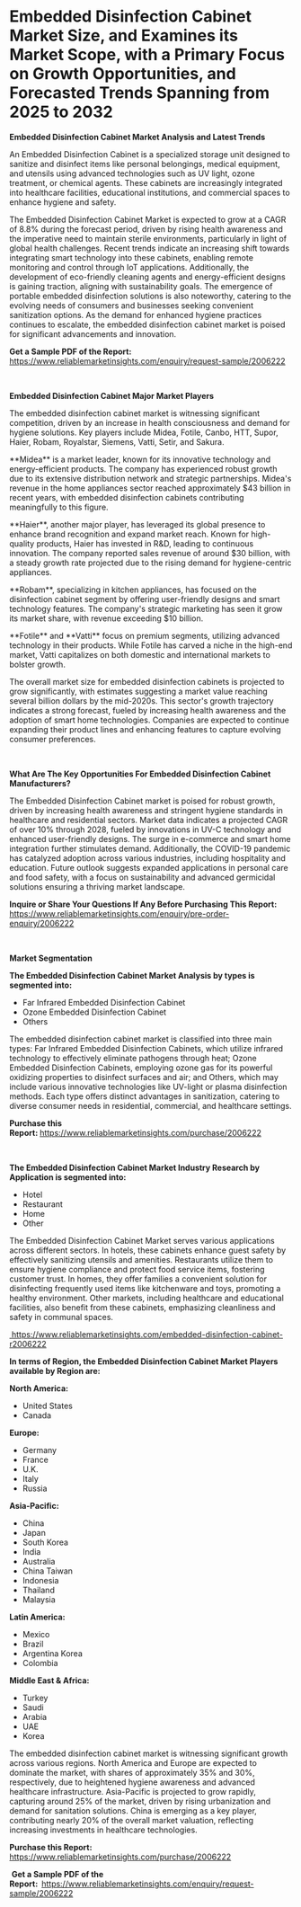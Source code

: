 <p><h1>Embedded Disinfection Cabinet Market Size, and Examines its Market Scope, with a Primary Focus on Growth Opportunities, and Forecasted Trends Spanning from 2025 to 2032</h1></p><p><strong>Embedded Disinfection Cabinet Market Analysis and Latest Trends</strong></p>
<p><p>An Embedded Disinfection Cabinet is a specialized storage unit designed to sanitize and disinfect items like personal belongings, medical equipment, and utensils using advanced technologies such as UV light, ozone treatment, or chemical agents. These cabinets are increasingly integrated into healthcare facilities, educational institutions, and commercial spaces to enhance hygiene and safety.</p><p>The Embedded Disinfection Cabinet Market is expected to grow at a CAGR of 8.8% during the forecast period, driven by rising health awareness and the imperative need to maintain sterile environments, particularly in light of global health challenges. Recent trends indicate an increasing shift towards integrating smart technology into these cabinets, enabling remote monitoring and control through IoT applications. Additionally, the development of eco-friendly cleaning agents and energy-efficient designs is gaining traction, aligning with sustainability goals. The emergence of portable embedded disinfection solutions is also noteworthy, catering to the evolving needs of consumers and businesses seeking convenient sanitization options. As the demand for enhanced hygiene practices continues to escalate, the embedded disinfection cabinet market is poised for significant advancements and innovation.</p></p>
<p><strong>Get a Sample PDF of the Report:&nbsp;</strong> <a href="https://www.reliablemarketinsights.com/enquiry/request-sample/2006222?utm_campaign=2454&utm_medium=2&utm_source=Github&utm_content=ia&utm_term=12042025&utm_id=embedded-disinfection-cabinet">https://www.reliablemarketinsights.com/enquiry/request-sample/2006222</a></p>
<p>&nbsp;</p>
<p><strong>Embedded Disinfection Cabinet Major Market Players</strong></p>
<p><p>The embedded disinfection cabinet market is witnessing significant competition, driven by an increase in health consciousness and demand for hygiene solutions. Key players include Midea, Fotile, Canbo, HTT, Supor, Haier, Robam, Royalstar, Siemens, Vatti, Setir, and Sakura.</p><p>**Midea** is a market leader, known for its innovative technology and energy-efficient products. The company has experienced robust growth due to its extensive distribution network and strategic partnerships. Midea's revenue in the home appliances sector reached approximately $43 billion in recent years, with embedded disinfection cabinets contributing meaningfully to this figure.</p><p>**Haier**, another major player, has leveraged its global presence to enhance brand recognition and expand market reach. Known for high-quality products, Haier has invested in R&D, leading to continuous innovation. The company reported sales revenue of around $30 billion, with a steady growth rate projected due to the rising demand for hygiene-centric appliances.</p><p>**Robam**, specializing in kitchen appliances, has focused on the disinfection cabinet segment by offering user-friendly designs and smart technology features. The company's strategic marketing has seen it grow its market share, with revenue exceeding $10 billion.</p><p>**Fotile** and **Vatti** focus on premium segments, utilizing advanced technology in their products. While Fotile has carved a niche in the high-end market, Vatti capitalizes on both domestic and international markets to bolster growth.</p><p>The overall market size for embedded disinfection cabinets is projected to grow significantly, with estimates suggesting a market value reaching several billion dollars by the mid-2020s. This sector's growth trajectory indicates a strong forecast, fueled by increasing health awareness and the adoption of smart home technologies. Companies are expected to continue expanding their product lines and enhancing features to capture evolving consumer preferences.</p></p>
<p>&nbsp;</p>
<p><strong>What Are The Key Opportunities For Embedded Disinfection Cabinet Manufacturers?</strong></p>
<p><p>The Embedded Disinfection Cabinet market is poised for robust growth, driven by increasing health awareness and stringent hygiene standards in healthcare and residential sectors. Market data indicates a projected CAGR of over 10% through 2028, fueled by innovations in UV-C technology and enhanced user-friendly designs. The surge in e-commerce and smart home integration further stimulates demand. Additionally, the COVID-19 pandemic has catalyzed adoption across various industries, including hospitality and education. Future outlook suggests expanded applications in personal care and food safety, with a focus on sustainability and advanced germicidal solutions ensuring a thriving market landscape.</p></p>
<p><strong>Inquire or Share Your Questions If Any Before Purchasing This Report:</strong> <a href="https://www.reliablemarketinsights.com/enquiry/pre-order-enquiry/2006222?utm_campaign=2454&utm_medium=2&utm_source=Github&utm_content=ia&utm_term=12042025&utm_id=embedded-disinfection-cabinet">https://www.reliablemarketinsights.com/enquiry/pre-order-enquiry/2006222</a></p>
<p>&nbsp;</p>
<p><strong>Market Segmentation</strong></p>
<p><strong>The Embedded Disinfection Cabinet Market Analysis by types is segmented into:</strong></p>
<p><ul><li>Far Infrared Embedded Disinfection Cabinet</li><li>Ozone Embedded Disinfection Cabinet</li><li>Others</li></ul></p>
<p><p>The embedded disinfection cabinet market is classified into three main types: Far Infrared Embedded Disinfection Cabinets, which utilize infrared technology to effectively eliminate pathogens through heat; Ozone Embedded Disinfection Cabinets, employing ozone gas for its powerful oxidizing properties to disinfect surfaces and air; and Others, which may include various innovative technologies like UV-light or plasma disinfection methods. Each type offers distinct advantages in sanitization, catering to diverse consumer needs in residential, commercial, and healthcare settings.</p></p>
<p><strong>Purchase this Report:&nbsp;</strong><a href="https://www.reliablemarketinsights.com/purchase/2006222?utm_campaign=2454&utm_medium=2&utm_source=Github&utm_content=ia&utm_term=12042025&utm_id=embedded-disinfection-cabinet">https://www.reliablemarketinsights.com/purchase/2006222</a></p>
<p>&nbsp;</p>
<p><strong>The Embedded Disinfection Cabinet Market Industry Research by Application is segmented into:</strong></p>
<p><ul><li>Hotel</li><li>Restaurant</li><li>Home</li><li>Other</li></ul></p>
<p><p>The Embedded Disinfection Cabinet Market serves various applications across different sectors. In hotels, these cabinets enhance guest safety by effectively sanitizing utensils and amenities. Restaurants utilize them to ensure hygiene compliance and protect food service items, fostering customer trust. In homes, they offer families a convenient solution for disinfecting frequently used items like kitchenware and toys, promoting a healthy environment. Other markets, including healthcare and educational facilities, also benefit from these cabinets, emphasizing cleanliness and safety in communal spaces.</p></p>
<p><a href="https://www.reliablemarketinsights.com/embedded-disinfection-cabinet-r2006222?utm_campaign=2454&utm_medium=2&utm_source=Github&utm_content=ia&utm_term=12042025&utm_id=embedded-disinfection-cabinet">&nbsp;https://www.reliablemarketinsights.com/embedded-disinfection-cabinet-r2006222</a></p>
<p><strong>In terms of Region, the Embedded Disinfection Cabinet Market Players available by Region are:</strong></p>
<p>
    <p> <strong> North America: </strong>
        <ul>
            <li>United States</li>
            <li>Canada</li>
        </ul>
        </p> 
    <p> <strong> Europe: </strong>
        <ul>
            <li>Germany</li>
            <li>France</li>
            <li>U.K.</li>
            <li>Italy</li>
            <li>Russia</li>
        </ul>
        </p> 
    <p> <strong> Asia-Pacific: </strong>
        <ul>
            <li>China</li>
            <li>Japan</li>
            <li>South Korea</li>
            <li>India</li>
            <li>Australia</li>
            <li>China Taiwan</li>
            <li>Indonesia</li>
            <li>Thailand</li>
            <li>Malaysia</li>
        </ul>
        </p> 
    <p> <strong> Latin America: </strong>
        <ul>
            <li>Mexico</li>
            <li>Brazil</li>
            <li>Argentina Korea</li>
            <li>Colombia</li>
        </ul>
        </p> 
    <p> <strong> Middle East & Africa: </strong>
        <ul>
            <li>Turkey</li>
            <li>Saudi</li>
            <li>Arabia</li>
            <li>UAE</li>
            <li>Korea</li>
        </ul>
    </p>
    </p>
<p><p>The embedded disinfection cabinet market is witnessing significant growth across various regions. North America and Europe are expected to dominate the market, with shares of approximately 35% and 30%, respectively, due to heightened hygiene awareness and advanced healthcare infrastructure. Asia-Pacific is projected to grow rapidly, capturing around 25% of the market, driven by rising urbanization and demand for sanitation solutions. China is emerging as a key player, contributing nearly 20% of the overall market valuation, reflecting increasing investments in healthcare technologies.</p></p>
<p><strong>Purchase this Report: </strong><a href="https://www.reliablemarketinsights.com/purchase/2006222?utm_campaign=2454&utm_medium=2&utm_source=Github&utm_content=ia&utm_term=12042025&utm_id=embedded-disinfection-cabinet">https://www.reliablemarketinsights.com/purchase/2006222</a></p>
<p>&nbsp;<strong>Get a Sample PDF of the Report:&nbsp;&nbsp;</strong><a href="https://www.reliablemarketinsights.com/enquiry/request-sample/2006222?utm_campaign=2454&utm_medium=2&utm_source=Github&utm_content=ia&utm_term=12042025&utm_id=embedded-disinfection-cabinet">https://www.reliablemarketinsights.com/enquiry/request-sample/2006222</a></p>
<p><strong></strong></p>
<p><p></p><p></p><p></p></p>